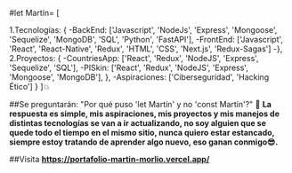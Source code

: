 #let Martín= [

1.Tecnologías: {
-BackEnd: ['Javascript', 'NodeJs', 'Express', 'Mongoose', 'Sequelize', 'MongoDB', 'SQL', 'Python', 'FastAPI'],
-FrontEnd: ['Javascript', 'React', 'React-Native', 'Redux', 'HTML', 'CSS', 'Next.js', 'Redux-Sagas'] 
-},
2.Proyectos: {
-CountriesApp: ['React', 'Redux', 'NodeJS', 'Express', 'Sequelize', 'SQL'],
-PISkin: ['React', 'Redux', 'NodeJS', 'Express', 'Mongoose', 'MongoDB'], },
-Aspiraciones: ['Ciberseguridad', 'Hacking Ético'] 
} 
]:boom:

##Se preguntarán: "Por qué puso 'let Martín' y no 'const Martín'?" 🧐
**La respuesta es simple, mis aspiraciones, mis proyectos y mis manejos de distintas tecnologías se van a ir actualizando, no soy alguien que se quede todo el tiempo en el mismo sitio, nunca quiero estar estancado, siempre estoy tratando de aprender algo nuevo, eso ganan conmigo😎.**

##Visita **https://portafolio-martin-morlio.vercel.app/**
